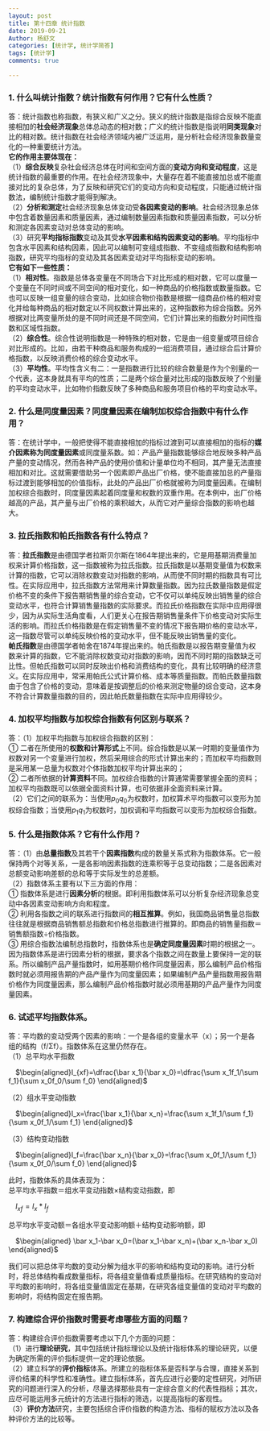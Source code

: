 ```yaml
---
layout: post
title: 第十四章 统计指数
date: 2019-09-21
Author: 杨舒文
categories: [统计学, 统计学简答]
tags: [统计学]
comments: true

---
```


### 1. 什么叫统计指数？统计指数有何作用？它有什么性质？

答：统计指数也称指数，有狭义和广义之分。狭义的统计指数是指综合反映不能直接相加的**社会经济现象**总体总动态的相对数；广义的统计指数是指说明**同类现象**对比的相对数。统计指数在社会经济领域内被广泛运用，是分析社会经济现象数量变化的一种重要统计方法。  
**它的作用主要体现在：**   
（1）**综合反映**复杂社会经济总体在时间和空间方面的**变动方向和变动程度**，这是统计指数的最重要的作用。在社会经济现象中，大量存在着不能直接加总或不能直接对比的复杂总体，为了反映和研究它们的变动方向和变动程度，只能通过统计指数法，编制统计指数才能得到解决。   
（2）**分析和测定**社会经济现象总体变动受**各因素变动的影响**。社会经济现象总体中包含着数量因素和质量因素，通过编制数量因素指数和质量因素指数，可以分析和测定各因素变动对总体变动的影响。  
（3）研究**平均指标指数**变动及其受**水平因素和结构因素变动的影响**。平均指标中包含水平因素和结构因素，因此可以编制可变组成指数、不变组成指数和结构影响指数，研究平均指标的变动及其各因素变动对平均指标变动的影响。  
**它有如下一些性质：**  
（1）**相对性**。指数是总体各变量在不同场合下对比形成的相对数，它可以度量一个变量在不同时间或不同空间的相对变化，如一种商品的价格指数或数量指数。它也可以反映一组变量的综合变动，比如综合物价指数是根据一组商品价格的相对变化并给每种商品的相对数定以不同权数计算出来的，这种指数称为综合指数。另外根据对比两变量所处的是不同时间还是不同空间，它们计算出来的指数分时间性指数和区域性指数。  
（2）**综合性**。综合性说明指数是一种特殊的相对数，它是由一组变量或项目综合对比形成的。比如，由若干种商品和服务构成的一组消费项目，通过综合后计算价格指数，以反映消费价格的综合变动水平。  
（3）**平均性**。平均性含义有二：一是指数进行比较的综合数量是作为个别量的一个代表，这本身就具有平均的性质；二是两个综合量对比形成的指数反映了个别量的平均变动水平，比如物价指数反映了多种商品和服务项目价格的平均变动水平。 



### 2. 什么是同度量因素？同度量因素在编制加权综合指数中有什么作用？

答：在统计学中，一般把使得不能直接相加的指标过渡到可以直接相加的指标的**媒介因素称为同度量因素**或同度量系数。如：产品产量指数能够综合地反映多种产品产量的变动情况，然而各种产品的使用价值和计量单位均不相同，其产量无法直接相加和对比。这就需要借助另一个因素即产品出厂价格，使不能直接加总的产量指标过渡到能够相加的价值指标，此处的产品出厂价格就被称为同度量因素。在编制加权综合指数时，同度量因素起着同度量和权数的双重作用。在本例中，出厂价格越高的产品，其产量与出厂价格的乘积越大，从而它对产量综合指数的影响也越大。



### 3. 拉氏指数和帕氏指数各有什么特点？

答：**拉氏指数**是由德国学者拉斯贝尔斯在1864年提出来的，它是用基期消费量加权来计算价格指数，这一指数被称为拉氏指数。拉氏指数是以基期变量值为权数来计算的指数，它可以消除权数变动对指数的影响，从而使不同时期的指数具有可比性。在实际应用中，拉氏指数方法常用来计算数量指数。因为拉氏数量指数是假定价格不变的条件下报告期销售量的综合变动，它不仅可以单纯反映出销售量的综合变动水平，也符合计算销售量指数的实际要求。而拉氏价格指数在实际中应用得很少，因为从实际生活角度看，人们更关心在报告期销售量条件下价格变动对实际生活的影响。而拉氏价格指数是在假定销售量不变的情况下报告期价格的变动水平，这一指数尽管可以单纯反映价格的变动水平，但不能反映出销售量的变化。  
**帕氏指数**是由德国学者帕舍在1874年提出来的。帕氏指数是以报告期变量值为权数来计算的指数，它不能消除权数变动对指数的影响，因而不同时期的指数缺乏可比性。但帕氏指数可以同时反映出价格和消费结构的变化，具有比较明确的经济意义。在实际应用中，常采用帕氏公式计算价格、成本等质量指数。而帕氏数量指数由于包含了价格的变动，意味着是按调整后的价格来测定物量的综合变动，这本身不符合计算数量指数的目的，因此帕氏数量指数在实际中应用得较少。



### 4. 加权平均指数与加权综合指数有何区别与联系？

答：（1）加权平均指数与加权综合指数的区别：  
① 二者在所使用的**权数和计算形式**上不同。综合指数是以某一时期的变量值作为权数对另一个变量进行加权，然后采用综合的形式计算出来的；而加权平均指数则是采用某一总量为权数对个体指数加权平均计算出来的；  
② 二者所依据的**计算资料**不同。加权综合指数的计算通常需要掌握全面的资料；加权平均指数既可以依据全面资料计算，也可依据非全面资料来计算。  
（2）它们之间的联系为：当使用$p_0q_0$为权数时，加权算术平均指数可以变形为加权综合指数；当使用$p_1q_1$为权数时，加权调和平均指数可以变形为加权综合指数。



### 5. 什么是指数体系？它有什么作用？

答：（1）由**总量指数**及其若干个**因素指数**构成的数量关系式称为指数体系。它一般保持两个对等关系，一是各影响因素指数的连乘积等于总变动指数；二是各因素对总额变动影响差额的总和等于实际发生的总差额。  
（2）指数体系主要有以下三方面的作用：  
① 指数体系是进行**因素分析**的根据。即利用指数体系可以分析复杂经济现象总变动中各因素变动影响方向和程度。  
② 利用各指数之间的联系进行指数间的**相互推算**。例如，我国商品销售量总指数往往就是根据商品销售额总指数和价格总指数进行推算的。即商品的销售量指数＝销售额指数÷价格指数。  
③ 用综合指数法编制总指数时，指数体系也是**确定同度量因素**时期的根据之一。因为指数体系是进行因素分析的根据，要求各个指数之间在数量上要保持一定的联系。所以编制产品产量指数时，如用基期价格作同度量因素，那么编制产品价格指数时就必须用报告期的产品产量作为同度量因素；如果编制产品产量指数用报告期价格作为同度量因素，那么编制产品价格指数时就必须用基期的产品产量作为同度量因素。



### 6. 试述平均指数体系。

答：平均数的变动受两个因素的影响：一个是各组的变量水平（x）；另一个是各组的结构（f/Σf）。指数体系在这里仍然存在。  
（1）总平均水平指数   

&ensp;&ensp;$\begin{aligned}I_{xf}=\dfrac{\bar x_1}{\bar x_0}=\dfrac{\sum x_1f_1/\sum f_1}{\sum x_0f_0/\sum f_0} \end{aligned}$   

（2）组水平变动指数  

&ensp;&ensp;$\begin{aligned}I_x=\frac{\bar x_1}{\bar x_n}=\frac{\sum x_1f_1/\sum f_1}{\sum x_0f_1/\sum f_1} \end{aligned}$   

（3）结构变动指数  

&ensp;&ensp;$\begin{aligned}I_f=\frac{\bar x_n}{\bar x_0}=\frac{\sum x_0f_1/\sum f_1}{\sum x_0f_0/\sum f_0} \end{aligned}$   

此时，指数体系的具体表现为：  
总平均水平指数＝组水平变动指数×结构变动指数，即  

&ensp;&ensp;$I_{xf}=I_x*I_f$

总平均水平变动额＝各组水平变动影响额＋结构变动影响额，即  

&ensp;&ensp;$\begin{aligned} \bar x_1-\bar x_0=(\bar x_1-\bar x_n)+(\bar x_n-\bar x_0) \end{aligned}$   

我们可以把总体平均数的变动分解为组水平的影响和结构变动的影响。进行分析时，将总体结构看成数量指标，将各组变量值看成质量指标。在研究结构的变动对平均数的影响时，将各组变量值固定在基期，在研究各组变量值的变动对平均数的影响时，将结构固定在报告期。



### 7. 构建综合评价指数时需要考虑哪些方面的问题？

答：构建综合评价指数需要考虑以下几个方面的问题：  
（1）进行**理论研究**，其中包括统计指标理论以及统计指标体系的理论研究，以便为确定所需的评价指标提供一定的理论依据。  
（2）建立科学的**评价指标**体系。所建立的指标体系是否科学与合理，直接关系到评价结果的科学性和准确性。建立指标体系，首先应进行必要的定性研究，对所研究的问题进行深入的分析，尽量选择那些具有一定综合意义的代表性指标；其次，应尽可能运用多元统计的方法进行指标的筛选，以提高指标的客观性。  
（3）**评价方法**研究，主要包括综合评价指数的构造方法、指标的赋权方法以及各种评价方法的比较等。

